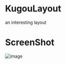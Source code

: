 # KugouLayout
an interesting layout


# ScreenShot
![image](https://github.com/zhaozhentao/KugouLayout/blob/master/screenshot/screnn.gif)
